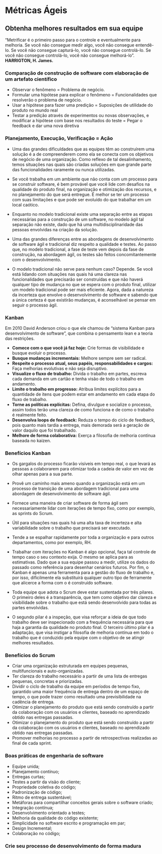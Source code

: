 # Métricas Ágeis
<h2>Obtenha melhores resultados em sua equipe</h2>

“Metrificar é o primeiro passo para o controle e eventualmente para melhoria. Se você não consegue medir algo, você não consegue entendê-lo. Se você não consegue capturá-lo, você não consegue controlá-lo. Se você não consegue controlá-lo, você não consegue melhorá-lo”. 
<b>HARRIGTON, H. James.</b>

<h3>Comparação de construção de software com elaboração de um artefato científico</h3>

* Observar o fenômeno = Problema de negócio.
* Formular uma hipótese para explicar o fenômeno = Funcionalidades que resolverão o problema de negócio.
* Usar a hipótese para fazer uma predição = Suposições de utilidade do produto no mundo real
* Testar a predição através de experimentos ou novas observações, e modificar a hipótese com base nos resultados do teste = Pegar o feedback e dar uma nova diretiva

<h3>Planejamento, Execução, Verificação = Ação</h3>

* Uma das grandes dificuldades que as equipes têm ao construírem uma solução é a de compreenderem como ela se conecta com os objetivos de negócio de uma organização. Como reflexo de tal desalinhamento, temos situações nas quais são criadas soluções em que grande parte das funcionalidades raramente ou nunca utilizadas.

* Se você trabalha em um ambiente que não conta com um processo para se construir software, é bem provável que você lide com desafios na qualidade do produto final, na organização e otimização dos recursos, e no planejamento do que será entregue. É melhor se ter um processo com suas limitações e que pode ser evoluído do que trabalhar em um local caótico.

* Enquanto no modelo tradicional existe uma separação entre as etapas necessárias para a construção de um software, no modelo ágil tal separação não existe, dado que há uma multidisciplinaridade das pessoas envolvidas na criação da solução.

* Uma das grandes diferenças entre as abordagens de desenvolvimento de software ágil e tradicional diz respeito a qualidade e testes. Ao passo que, no modelo tradicional, a fase de teste vem depois da fase de construção, na abordagem ágil, os testes são feitos concomitantemente com o desenvolvimento.

* O modelo tradicional não serve para nenhum caso? Depende. Se você está lidando com situações nas quais há uma clareza nas funcionalidades que precisarão ser construídas e que não haverá qualquer tipo de mudança no que se espera com o produto final, utilizar um modelo tradicional pode ser mais eficiente. Agora, dada a natureza da incerteza que envolve o desenvolvimento de software e sabendo que a única certeza é que existirão mudanças, é aconselhável se pensar em seguir o processo ágil.

<h3>Kanban</h3>

Em 2010 David Anderson criou o que ele chamou de “sistema Kanban para desenvolvimento de software”, que combina o pensamento lean e a teoria das restrições.

* <b>Comece com o que você já faz hoje:</b> Crie formas de visibilidade e busque evoluir o processo.
* <b>Busque mudanças incrementais:</b> Melhore sempre sem ser radical.
* <b>Respeite o processo atual, seus papéis, responsabilidades e cargos:</b> Faça melhorias evolutivas e não seja disruptivo.
* <b>Visualize o fluxo de trabalho:</b> Divida o trabalho em partes, escreva cada demanda em um cartão e tenha visão de todo o trabalho em andamento.
* <b>Limite o trabalho em progresso:</b> Atribua limites explícitos para a quantidade de itens que podem estar em andamento em cada etapa do fluxo de trabalho.
* <b>Torne as políticas explícitas:</b> Defina, divulgue e socialize o processo, assim todos terão uma clareza de como funciona e de como o trabalho é realmente feito.
* <b>Desenvolva loops de feedback:</b> Reduza o tempo do ciclo de feedback, pois quanto mais tardia a entrega, mais demorada será a geração de valor daquilo que foi trabalhado.
* <b>Melhore de forma colaborativa:</b> Exerça a filosofia de melhoria contínua baseada no kaizen.

<h3>Benefícios Kanban</h3>

* Os gargalos do processo ficarão visíveis em tempo real, o que levará as pessoas a colaborarem para otimizar toda a cadeia de valor em vez de olhar apenas para a sua parte.
* Provê um caminho mais ameno quando a organização está em um processo de transição de uma abordagem tradicional para uma abordagem de desenvolvimento de software ágil.
* Fornece uma maneira de criar software de forma ágil sem necessariamente lidar com iterações de tempo fixo, como por exemplo, as sprints do Scrum.
* Útil para situações nas quais há uma alta taxa de incerteza e alta variabilidade sobre o trabalho que precisará ser executado.
* Tende a se espalhar rapidamente por toda a organização e para outros departamentos, como por exemplo, RH.

* Trabalhar com iterações no Kanban é algo opcional, faça tal controle de tempo caso o seu contexto exija. O mesmo se aplica para as estimativas. Dado que a sua equipe passou a medir, utilize os dados do passado como referência para desenhar cenários futuros. Por fim, o Kanban é apenas uma ferramenta para a gestão do fluxo de trabalho e, por isso, dificilmente ela substituirá qualquer outro tipo de ferramente que alicerce a forma com o é construído software.

* Toda equipe que adota o Scrum deve estar sustentada por três pilares. O primeiro deles é a transparência, que tem como objetivo dar clareza e visibilidade sobre o trabalho que está sendo desenvolvido para todas as partes envolvidas.

* O segundo pilar é a inspeção, que visa reforçar a ideia de que todo trabalho deve ser inspecionado com a frequência necessária para que haja a garantia da qualidade no produto final. O terceiro último pilar é a adaptação, que visa instigar a filosofia de melhoria contínua em todo o trabalho que é conduzido pela equipe com o objetivo de se atingir melhores resultados.

<h3>Benefícios do Scrum</h3>

* Criar uma organização estruturada em equipes pequenas, multifuncionais e auto-organizadas.
* Ter clareza do trabalho necessário a partir de uma lista de entregas pequenas, concretas e priorizadas.
* Dividir o ciclo de trabalho da equipe em períodos de tempo fixo, garantido uma maior frequência de entrega dentro de um espaço de tempo, o que pode trazer como resultado uma previsibilidade na cadência de entrega.
* Otimizar o planejamento do produto que está sendo construído a partir da colaboração com os usuários e clientes, baseado no aprendizado obtido nas entregas passadas.
* Otimizar o planejamento do produto que está sendo construído a partir da colaboração com os usuários e clientes, baseado no aprendizado obtido nas entregas passadas.
* Promover melhorias no processo a partir de retrospectivas realizadas ao final de cada sprint.

<h3>Boas práticas de engenharia de software</h3>

* Equipe unida;
* Planejamento contínuo;
* Entregas curtas;
* Testes a partir da visão do cliente;
* Propriedade coletiva do código;
* Padronização de código;
* Ritmo de entrega sustentável;
* Metáforas para compartilhar conceitos gerais sobre o software criado;
* Integração contínua;
* Desenvolvimento orientado a testes;
* Melhoria da qualidade do código existente;
* Simplicidade no software escrito e programação em par;
* Design Incremental;
* Colaboração no código;

<h3>Crie seu processo de desenvolvimento de forma madura</h3>



